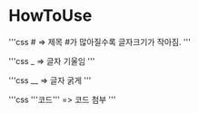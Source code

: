 # HowToUse

'''css
	# => 제목 #가 많아질수록 글자크기가 작아짐.
'''

'''css
	_ => 글자 기울임
'''

'''css
	__ => 글자 굵게
'''

'''css
	'''코드''' => 코드 첨부
'''
